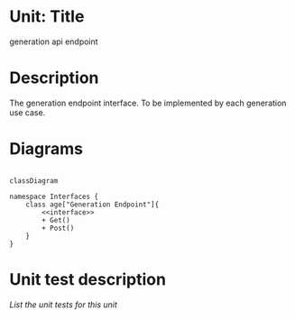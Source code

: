 
# Unit: Title

generation api endpoint

# Description

The generation endpoint interface. To be implemented by each generation use case.

# Diagrams


```mermaid

classDiagram

namespace Interfaces {
    class age["Generation Endpoint"]{
        <<interface>>
        + Get()
        + Post()
    }
}

```

# Unit test description

_List the unit tests for this unit_
